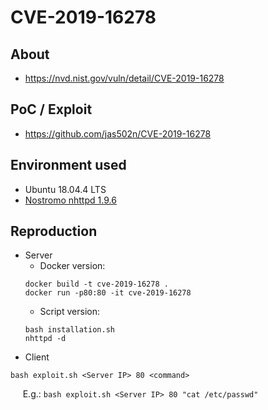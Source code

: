 # CVE-2019-16278

## About
* <https://nvd.nist.gov/vuln/detail/CVE-2019-16278>


## PoC / Exploit
* <https://github.com/jas502n/CVE-2019-16278>
 

## Environment used

* Ubuntu 18.04.4 LTS
* [Nostromo nhttpd 1.9.6](nostromo-1.9.6.tar.gz)


## Reproduction 
* Server
    - Docker version:
    ```shell script
    docker build -t cve-2019-16278 . 
    docker run -p80:80 -it cve-2019-16278
    ```
    - Script version:
    ```shell script
    bash installation.sh 
    nhttpd -d
    ```
* Client
```shell script
bash exploit.sh <Server IP> 80 <command>
```
&nbsp;&nbsp;&nbsp;&nbsp; E.g.: `bash exploit.sh <Server IP> 80 "cat /etc/passwd"`    
